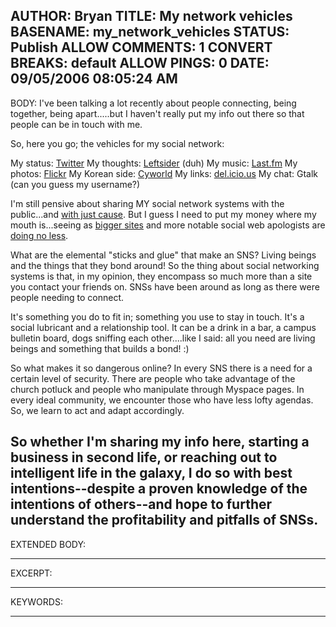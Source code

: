 AUTHOR: Bryan
TITLE: My network vehicles
BASENAME: my_network_vehicles
STATUS: Publish
ALLOW COMMENTS: 1
CONVERT BREAKS: __default__
ALLOW PINGS: 0
DATE: 09/05/2006 08:05:24 AM
-----
BODY:
I've been talking a lot recently about people connecting, being together, being apart.....but I haven't really put my info out there so that people can be in touch with me.

So, here you go; the vehicles for my social network:

My status: <a href="http://www.twitter.com/leftsider">Twitter</a>
My thoughts: <a href="http://leftsider.com/leftsider">Leftsider</a> (duh)
My music: <a href="http://last.fm/user/leftsider">Last.fm</a>
My photos: <a href="http://flickr.com/photos/leftsider">Flickr</a>
My Korean side: <a href="http://www.cyworld.com/leftsider">Cyworld</a>
My links: <a href="http://del.icio.us/leftsider">del.icio.us</a>
My chat: Gtalk (can you guess my username?)

I'm still pensive about sharing MY social network systems with the public...and <a href="http://dumblittleman.blogspot.com/2006/09/how-to-get-robbed-killed-or-stalked-by.html">with just cause</a>.  But I guess I need to put my money where my mouth is...seeing as <a href="http://joi.ito.com">bigger sites</a> and more notable social web apologists are <a href="http://beta.plazes.com/user/JoiIto">doing no less</a>.

What are the elemental "sticks and glue" that make an SNS? Living beings and the things that they bond around! So the thing about social networking systems is that, in my opinion, they encompass so much more than a site you contact your friends on. SNSs have been around as long as there were people needing to connect. 

It's something you do to fit in; something you use to stay in touch. It's a social lubricant and a relationship tool. It can be a drink in a bar, a campus bulletin board, dogs sniffing each other....like I said: all you need are living beings and something that builds a bond! :)

So what makes it so dangerous online? In every SNS there is a need for a certain level of security. There are people who take advantage of the church potluck and people who manipulate through Myspace pages. In every ideal community, we encounter those who have less lofty agendas. So, we learn to act and adapt accordingly. 

So whether I'm sharing my info here, starting a business in second life, or reaching out to intelligent life in the galaxy, I do so with best intentions--despite a proven knowledge of the intentions of others--and hope to further understand the profitability and pitfalls of SNSs.
-----
EXTENDED BODY:

-----
EXCERPT:

-----
KEYWORDS:

-----


